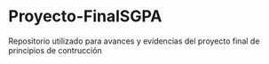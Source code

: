 # Proyecto-FinalSGPA
Repositorio utilizado para avances y evidencias del proyecto final de principios de contrucción
